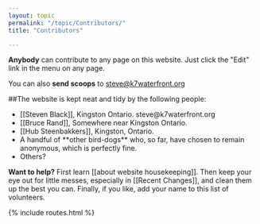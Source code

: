 ```yaml
---
layout: topic
permalink: "/topic/Contributors/"
title: "Contributors"

---
```


**Anybody** can contribute to any page on this website.  Just click the "Edit" link in the menu on any page.

You can also **send scoops** to steve@k7waterfront.org

##The website is kept neat and tidy by the following people:
<ul>
<li> [[Steven Black]], Kingston Ontario.  steve@k7waterfront.org
<li> [[Bruce Rand]], Somewhere near Kingston Ontario.
<li> [[Hub Steenbakkers]], Kingston, Ontario.
<li> A handful of **other bird-dogs** who, so far, have chosen to remain anonymous, which is perfectly fine.
<li> Others?
</ul>


**Want to help?** First learn [[about website housekeeping]]. Then keep your eye out for little messes, especially in [[Recent Changes]], and clean them up the best you can. Finally, if you like, add your name to this list of volunteers.

{% include routes.html %}
